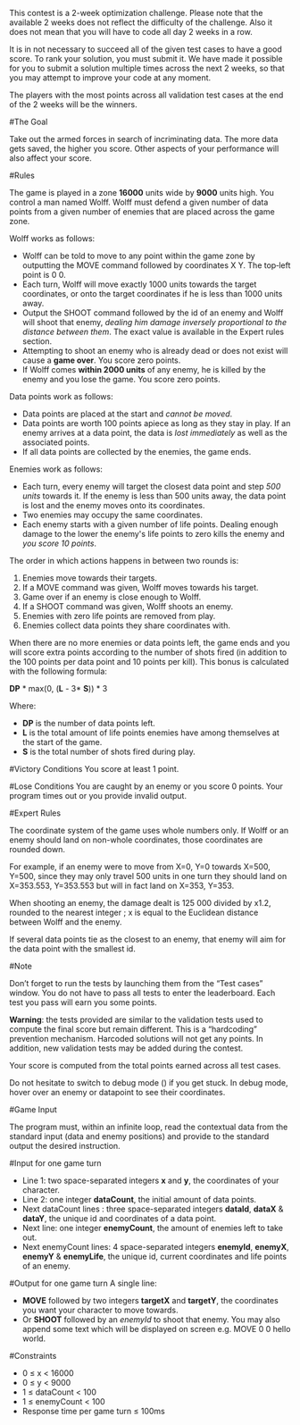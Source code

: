 This contest is a 2-week optimization challenge. Please note that the available 2 weeks does not reflect the difficulty of the challenge. Also it does not mean that you will have to code all day 2 weeks in a row.

It is in not necessary to succeed all of the given test cases to have a good score. To rank your solution, you must submit it. We have made it possible for you to submit a solution multiple times across the next 2 weeks, so that you may attempt to improve your code at any moment.

The players with the most points across all validation test cases at the end of the 2 weeks will be the winners.

#The Goal

Take out the armed forces in search of incriminating data. The more data gets saved, the higher you score. Other aspects of your performance will also affect your score.

#Rules

The game is played in a zone **16000** units wide by **9000** units high.
You control a man named Wolff. Wolff must defend a given number of data points from a given number of enemies that are placed across the game zone.

Wolff works as follows:
 * Wolff can be told to move to any point within the game zone by outputting the MOVE command followed by coordinates X Y. The top‑left point is 0 0.
 * Each turn, Wolff will move exactly 1000 units towards the target coordinates, or onto the target coordinates if he is less than 1000 units away.
 * Output the SHOOT command followed by the id of an enemy and Wolff will shoot that enemy, *dealing him damage inversely proportional to the distance between them*. The exact value is available in the Expert rules section.
 * Attempting to shoot an enemy who is already dead or does not exist will cause a **game over**. You score zero points.
 * If Wolff comes **within 2000 units** of any enemy, he is killed by the enemy and you lose the game. You score zero points.

Data points work as follows:
 * Data points are placed at the start and *cannot be moved*.
 * Data points are worth 100 points apiece as long as they stay in play. If an enemy arrives at a data point, the data is *lost immediately* as well as the associated points.
 * If all data points are collected by the enemies, the game ends.

Enemies work as follows:
 * Each turn, every enemy will target the closest data point and step *500 units* towards it. If the enemy is less than 500 units away, the data point is lost and the enemy moves onto its coordinates.
 * Two enemies may occupy the same coordinates.
 * Each enemy starts with a given number of life points. Dealing enough damage to the lower the enemy's life points to zero kills the enemy and *you score 10 points*.

The order in which actions happens in between two rounds is:
 1. Enemies move towards their targets.
 2. If a MOVE command was given, Wolff moves towards his target.
 3. Game over if an enemy is close enough to Wolff.
 4. If a SHOOT command was given, Wolff shoots an enemy.
 5. Enemies with zero life points are removed from play.
 6. Enemies collect data points they share coordinates with.

When there are no more enemies or data points left, the game ends and you will score extra points according to the number of shots fired (in addition to the 100 points per data point and 10 points per kill).
This bonus is calculated with the following formula:

**DP** \* max(0, (**L** - 3\* **S**)) \* 3

Where:
 * **DP** is the number of data points left.
 * **L** is the total amount of life points enemies have among themselves at the start of the game.
 * **S** is the total number of shots fired during play.

#Victory Conditions
You score at least 1 point.

#Lose Conditions
You are caught by an enemy or you score 0 points.
Your program times out or you provide invalid output.


#Expert Rules

The coordinate system of the game uses whole numbers only. If Wolff or an enemy should land on non-whole coordinates, those coordinates are rounded down.

For example, if an enemy were to move from X=0, Y=0 towards X=500, Y=500, since they may only travel 500 units in one turn they should land on X=353.553, Y=353.553 but will in fact land on X=353, Y=353.

When shooting an enemy, the damage dealt is 125 000 divided by x1.2, rounded to the nearest integer ; x is equal to the Euclidean distance between Wolff and the enemy.

If several data points tie as the closest to an enemy, that enemy will aim for the data point with the smallest id.


#Note

Don’t forget to run the tests by launching them from the “Test cases” window. You do not have to pass all tests to enter the leaderboard. Each test you pass will earn you some points.

**Warning**: the tests provided are similar to the validation tests used to compute the final score but remain different. This is a “hardcoding” prevention mechanism. Harcoded solutions will not get any points. In addition, new validation tests may be added during the contest.

Your score is computed from the total points earned across all test cases.

Do not hesitate to switch to debug mode () if you get stuck. In debug mode, hover over an enemy or datapoint to see their coordinates.


#Game Input

The program must, within an infinite loop, read the contextual data from the standard input (data and enemy positions) and provide to the standard output the desired instruction.


#Input for one game turn
 * Line 1: two space-separated integers **x** and **y**, the coordinates of your character.
 * Line 2: one integer **dataCount**, the initial amount of data points.
 * Next dataCount lines : three space-separated integers **dataId**, **dataX** & **dataY**, the unique id and coordinates of a data point.
 * Next line: one integer **enemyCount**, the amount of enemies left to take out.
 * Next enemyCount lines: 4 space-separated integers **enemyId**, **enemyX**, **enemyY** & **enemyLife**, the unique id, current coordinates and life points of an enemy.


#Output for one game turn
A single line:
 * **MOVE** followed by two integers **targetX** and **targetY**, the coordinates you want your character to move towards.
 * Or **SHOOT** followed by an *enemyId* to shoot that enemy. You may also append some text which will be displayed on screen e.g. MOVE 0 0 hello world.

#Constraints
 * 0 ≤ x < 16000
 * 0 ≤ y < 9000
 * 1 ≤ dataCount < 100
 * 1 ≤ enemyCount < 100
 * Response time per game turn ≤ 100ms
